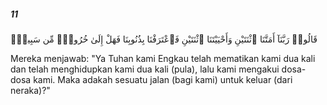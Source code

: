 ##### 11

<span class="ayah">قَالُوا۟ رَبَّنَآ أَمَتَّنَا ٱثْنَتَيْنِ وَأَحْيَيْتَنَا ٱثْنَتَيْنِ فَٱعْتَرَفْنَا بِذُنُوبِنَا فَهَلْ إِلَىٰ خُرُوجٍۢ مِّن سَبِيلٍۢ</span>

<span class="ayah_translation">Mereka menjawab: "Ya Tuhan kami Engkau telah mematikan kami dua kali dan telah menghidupkan kami dua kali (pula), lalu kami mengakui dosa-dosa kami. Maka adakah sesuatu jalan (bagi kami) untuk keluar (dari neraka)?"</span>
